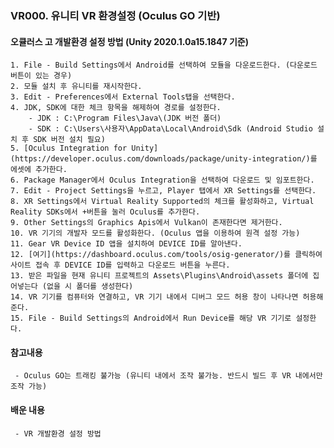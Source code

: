 ### VR000. 유니티 VR 환경설정 (Oculus GO 기반)


#### 오큘러스 고 개발환경 설정 방법 (Unity 2020.1.0a15.1847 기준)
	1. File - Build Settings에서 Android를 선택하여 모듈을 다운로드한다. (다운로드 버튼이 있는 경우)
	2. 모듈 설치 후 유니티를 재시작한다.
	3. Edit - Preferences에서 External Tools탭을 선택한다.
	4. JDK, SDK에 대한 체크 항목을 해제하여 경로를 설정한다.
 		- JDK : C:\Program Files\Java\(JDK 버전 폴더)
 		- SDK : C:\Users\사용자\AppData\Local\Android\Sdk (Android Studio 설치 후 SDK 버전 설치 필요)
	5. [Oculus Integration for Unity](https://developer.oculus.com/downloads/package/unity-integration/)를 에셋에 추가한다.
	6. Package Manager에서 Oculus Integration을 선택하여 다운로드 및 임포트한다.
	7. Edit - Project Settings을 누르고, Player 탭에서 XR Settings를 선택한다.
	8. XR Settings에서 Virtual Reality Supported의 체크를 활성화하고, Virtual Reality SDKs에서 +버튼을 눌러 Oculus를 추가한다.
	9. Other Settings의 Graphics Apis에서 Vulkan이 존재한다면 제거한다.
	10. VR 기기의 개발자 모드를 활성화한다. (Oculus 앱을 이용하여 원격 설정 가능)
	11. Gear VR Device ID 앱을 설치하여 DEVICE ID를 알아낸다.
	12. [여기](https://dashboard.oculus.com/tools/osig-generator/)를 클릭하여 사이트 접속 후 DEVICE ID를 입력하고 다운로드 버튼을 누른다.
	13. 받은 파일을 현재 유니티 프로젝트의 Assets\Plugins\Android\assets 폴더에 집어넣는다 (없을 시 폴더를 생성한다)
	14. VR 기기를 컴퓨터와 연결하고, VR 기기 내에서 디버그 모드 허용 창이 나타나면 허용해준다.
	15. File - Build Settings의 Android에서 Run Device를 해당 VR 기기로 설정한다.


#### 참고내용
	 - Oculus GO는 트래킹 불가능 (유니티 내에서 조작 불가능. 반드시 빌드 후 VR 내에서만 조작 가능)


#### 배운 내용
	 - VR 개발환경 설정 방법


